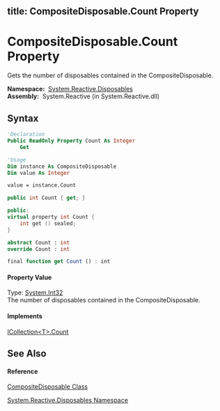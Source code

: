 title: CompositeDisposable.Count Property
---
# CompositeDisposable.Count Property

Gets the number of disposables contained in the CompositeDisposable.

**Namespace:**  [System.Reactive.Disposables](System.Reactive.Disposables/System.Reactive.Disposables)  
**Assembly:**  System.Reactive (in System.Reactive.dll)

## Syntax

```vb
'Declaration
Public ReadOnly Property Count As Integer
    Get
```

```vb
'Usage
Dim instance As CompositeDisposable
Dim value As Integer

value = instance.Count
```

```csharp
public int Count { get; }
```

```c++
public:
virtual property int Count {
    int get () sealed;
}
```

```fsharp
abstract Count : int
override Count : int
```

```javascript
final function get Count () : int
```

#### Property Value

Type: [System.Int32](https://msdn.microsoft.com/en-us/library/td2s409d)  
The number of disposables contained in the CompositeDisposable.

#### Implements

[ICollection\<T\>.Count](https://msdn.microsoft.com/en-us/library/5s3kzhec)

## See Also

#### Reference

[CompositeDisposable Class](CompositeDisposable/CompositeDisposable)

[System.Reactive.Disposables Namespace](System.Reactive.Disposables/System.Reactive.Disposables)






